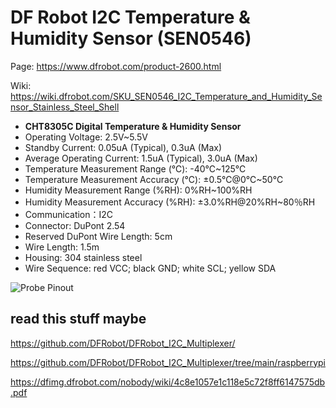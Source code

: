 # DF Robot I2C Temperature & Humidity Sensor (SEN0546)

Page: <https://www.dfrobot.com/product-2600.html>

Wiki: <https://wiki.dfrobot.com/SKU_SEN0546_I2C_Temperature_and_Humidity_Sensor_Stainless_Steel_Shell>

- **CHT8305C Digital Temperature & Humidity Sensor**
- Operating Voltage: 2.5V~5.5V
- Standby Current: 0.05uA (Typical), 0.3uA (Max)
- Average Operating Current: 1.5uA (Typical), 3.0uA (Max)
- Temperature Measurement Range (℃): -40℃~125℃
- Temperature Measurement Accuracy (℃): ±0.5℃@0℃~50℃
- Humidity Measurement Range (%RH): 0%RH~100%RH
- Humidity Measurement Accuracy (%RH): ±3.0%RH@20%RH~80％RH
- Communication：I2C
- Connector: DuPont 2.54
- Reserved DuPont Wire Length: 5cm
- Wire Length: 1.5m
- Housing: 304 stainless steel
- Wire Sequence: red VCC; black GND; white SCL; yellow SDA

![Probe Pinout](https://dfimg.dfrobot.com/nobody/wiki/83f1a068a3f9e142fad7e93c5229d248.png)

## read this stuff maybe

<https://github.com/DFRobot/DFRobot_I2C_Multiplexer/>

<https://github.com/DFRobot/DFRobot_I2C_Multiplexer/tree/main/raspberrypi>

<https://dfimg.dfrobot.com/nobody/wiki/4c8e1057e1c118e5c72f8ff6147575db.pdf>



